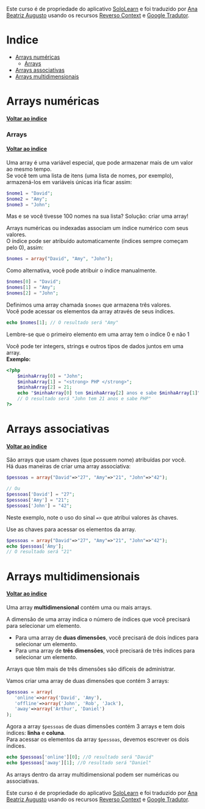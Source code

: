 Este curso é de propriedade do aplicativo [SoloLearn](https://www.google.com/url?q=https://play.google.com/store/apps/details?id%3Dcom.sololearn&sa=D&ust=1576783845736000&usg=AFQjCNGtodbaSu06Z4kEDTksKn0tg7eK-w) e foi traduzido por [Ana Beatriz Augusto](https://www.linkedin.com/in/anabeatrizz/) usando os recursos [Reverso Context](https://context.reverso.net/translation/) e [Google Tradutor](https://translate.google.com.br/?hl=pt-BR).

# Indice
- [Arrays numéricas](#arrays-numéricas)
	- [Arrays](#arrays)
- [Arrays associativas](#arrays-associativas)
- [Arrays multidimensionais](#arrays-multidimensionais)

# Arrays numéricas
#### [Voltar ao indice](#indice)
### Arrays
#### [Voltar ao indice](#indice)
Uma array é uma variável especial, que pode armazenar mais de um valor ao mesmo tempo.<br>Se você tem uma lista de itens (uma lista de nomes, por exemplo), armazená-los em variáveis únicas iria ficar assim:
```php
$nome1 = "David"; 
$nome2 = "Amy"; 
$nome3 = "John";
```
Mas e se você tivesse 100 nomes na sua lista? Solução: criar uma array!

Arrays numéricas ou indexadas associam um índice numérico com seus valores.<br>O índice pode ser atribuído automaticamente (índices sempre começam pelo 0), assim:
```php
$nomes = array("David", "Amy", "John");
```
Como alternativa, você pode atribuir o índice manualmente.
```php
$nomes[0] = "David";
$nomes[1] = "Amy";
$nomes[2] = "John";
```
Definimos uma array chamada `$nomes` que armazena três valores.<br>Você pode acessar os elementos da array através de seus índices.
```php
echo $nomes[1]; // O resultado será "Amy"
```
Lembre-se que o primeiro elemento em uma array tem o índice 0 e não 1

Você pode ter integers, strings e outros tipos de dados juntos em uma array.<br>__Exemplo:__
```php
<?php
	$minhaArray[0] = "John";
	$minhaArray[1] = "<strong> PHP </strong>";
	$minhaArray[2] = 21;
	echo "$minhaArray[0] tem $minhaArray[2] anos e sabe $minhaArray[1]";
	// O resultado será "John tem 21 anos e sabe PHP"
?>
```
# Arrays associativas
#### [Voltar ao indice](#indice)
São arrays que usam chaves (que possuem nome) atribuídas por você.<br>Há duas maneiras de criar uma array associativa:
```php
$pessoas = array("David"=>"27", "Amy"=>"21", "John"=>"42");

// Ou
$pessoas['David'] = "27";
$pessoas['Amy'] = "21";
$pessoas['John'] = "42";
```
Neste exemplo, note o uso do sinal `=>` que atribui valores às chaves.

Use as chaves para acessar os elementos da array.
```php
$pessoas = array("David"=>"27", "Amy"=>"21", "John"=>"42");
echo $pessoas['Amy'];
// O resultado será "21"
```
# Arrays multidimensionais
#### [Voltar ao indice](#indice)
Uma array __multidimensional__ contém uma ou mais arrays.

A dimensão de uma array indica o número de índices que você precisará para selecionar um elemento.
* Para uma array de __duas dimensões__, você precisará de dois índices para selecionar um elemento.
*  Para uma array de __três dimensões__, você precisará de três índices para selecionar um elemento.

Arrays que têm mais de três dimensões são difíceis de administrar.

Vamos criar uma array de duas dimensões que contém 3 arrays:
```php
$pessoas = array(
   'online'=>array('David', 'Amy'),
   'offline'=>array('John', 'Rob', 'Jack'),
   'away'=>array('Arthur', 'Daniel')
);
```
Agora a array `$pessoas` de duas dimensões contém 3 arrays e tem dois índices: __linha__ e __coluna__.<br>Para acessar os elementos da array `$pessoas`, devemos escrever os dois índices.
```php
echo $pessoas['online'][0]; //O resultado será "David"
echo $pessoas['away'][1]; //O resultado será "Daniel"
```
As arrays dentro da array multidimensional podem ser numéricas ou associativas.

Este curso é de propriedade do aplicativo [SoloLearn](https://www.google.com/url?q=https://play.google.com/store/apps/details?id%3Dcom.sololearn&sa=D&ust=1576783845736000&usg=AFQjCNGtodbaSu06Z4kEDTksKn0tg7eK-w) e foi traduzido por [Ana Beatriz Augusto](https://www.linkedin.com/in/anabeatrizz/) usando os recursos [Reverso Context](https://context.reverso.net/translation/) e [Google Tradutor](https://translate.google.com.br/?hl=pt-BR).
